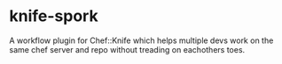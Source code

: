 # knife-spork

A workflow plugin for Chef::Knife which helps multiple devs work on the same chef server and repo without treading on eachothers toes.
 

